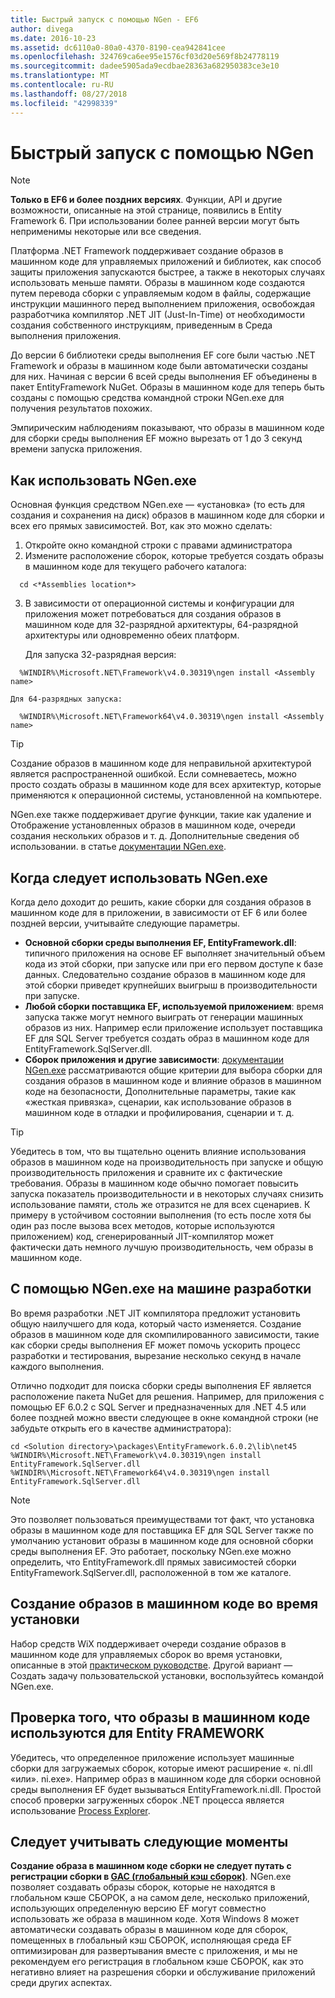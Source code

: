 ```yaml
---
title: Быстрый запуск с помощью NGen - EF6
author: divega
ms.date: 2016-10-23
ms.assetid: dc6110a0-80a0-4370-8190-cea942841cee
ms.openlocfilehash: 324769ca6ee95e1576cf03d20e569f8b24778119
ms.sourcegitcommit: dadee5905ada9ecdbae28363a682950383ce3e10
ms.translationtype: MT
ms.contentlocale: ru-RU
ms.lasthandoff: 08/27/2018
ms.locfileid: "42998339"
---
```

# <a name="improving-startup-performance-with-ngen"></a>Быстрый запуск с помощью NGen
> [!NOTE]
> **Только в EF6 и более поздних версиях**. Функции, API и другие возможности, описанные на этой странице, появились в Entity Framework 6. При использовании более ранней версии могут быть неприменимы некоторые или все сведения.  

Платформа .NET Framework поддерживает создание образов в машинном коде для управляемых приложений и библиотек, как способ защиты приложения запускаются быстрее, а также в некоторых случаях использовать меньше памяти. Образы в машинном коде создаются путем перевода сборки с управляемым кодом в файлы, содержащие инструкции машинного перед выполнением приложения, освобождая разработчика компилятор .NET JIT (Just-In-Time) от необходимости создания собственного инструкциям, приведенным в Среда выполнения приложения.  

До версии 6 библиотеки среды выполнения EF core были частью .NET Framework и образы в машинном коде были автоматически созданы для них. Начиная с версии 6 всей среды выполнения EF объединены в пакет EntityFramework NuGet. Образы в машинном коде для теперь быть созданы с помощью средства командной строки NGen.exe для получения результатов похожих.  

Эмпирическим наблюдениям показывают, что образы в машинном коде для сборки среды выполнения EF можно вырезать от 1 до 3 секунд времени запуска приложения.  

## <a name="how-to-use-ngenexe"></a>Как использовать NGen.exe  

Основная функция средством NGen.exe — «установка» (то есть для создания и сохранения на диск) образов в машинном коде для сборки и всех его прямых зависимостей. Вот, как это можно сделать:  

1. Откройте окно командной строки с правами администратора  
2. Измените расположение сборок, которые требуется создать образы в машинном коде для текущего рабочего каталога:  

  ``` console
    cd <*Assemblies location*>  
  ```
3. В зависимости от операционной системы и конфигурации для приложения может потребоваться для создания образов в машинном коде для 32-разрядной архитектуры, 64-разрядной архитектуры или одновременно обеих платформ.  

    Для запуска 32-разрядная версия:  
  ``` console
    %WINDIR%\Microsoft.NET\Framework\v4.0.30319\ngen install <Assembly name>  
  ```
    Для 64-разрядных запуска:
  ``` console
    %WINDIR%\Microsoft.NET\Framework64\v4.0.30319\ngen install <Assembly name>  
  ```

> [!TIP]
> Создание образов в машинном коде для неправильной архитектурой является распространенной ошибкой. Если сомневаетесь, можно просто создать образы в машинном коде для всех архитектур, которые применяются к операционной системы, установленной на компьютере.  

NGen.exe также поддерживает другие функции, такие как удаление и Отображение установленных образов в машинном коде, очереди создания нескольких образов и т. д. Дополнительные сведения об использовании. в статье [документации NGen.exe](https://msdn.microsoft.com/library/6t9t5wcf.aspx).  

## <a name="when-to-use-ngenexe"></a>Когда следует использовать NGen.exe  

Когда дело доходит до решить, какие сборки для создания образов в машинном коде для в приложении, в зависимости от EF 6 или более поздней версии, учитывайте следующие параметры.  

- **Основной сборки среды выполнения EF, EntityFramework.dll**: типичного приложения на основе EF выполняет значительный объем кода из этой сборки, при запуске или при его первом доступе к базе данных. Следовательно создание образов в машинном коде для этой сборки приведет крупнейших выигрыш в производительности при запуске.  
- **Любой сборки поставщика EF, используемой приложением**: время запуска также могут немного выиграть от генерации машинных образов из них. Например если приложение использует поставщика EF для SQL Server требуется создать образ в машинном коде для EntityFramework.SqlServer.dll.  
- **Сборок приложения и другие зависимости**: [документации NGen.exe](https://msdn.microsoft.com/library/6t9t5wcf.aspx) рассматриваются общие критерии для выбора сборки для создания образов в машинном коде и влияние образов в машинном коде на безопасности, Дополнительные параметры, такие как «жесткая привязка», сценарии, как использование образов в машинном коде в отладки и профилирования, сценарии и т. д.  

> [!TIP]
> Убедитесь в том, что вы тщательно оценить влияние использования образов в машинном коде на производительность при запуске и общую производительность приложения и сравните их с фактические требования. Образы в машинном коде обычно помогает повысить запуска показатель производительности и в некоторых случаях снизить использование памяти, столь же отразится не для всех сценариев. К примеру в устойчивом состоянии выполнения (то есть после хотя бы один раз после вызова всех методов, которые используются приложением) код, сгенерированный JIT-компилятор может фактически дать немного лучшую производительность, чем образы в машинном коде.  

## <a name="using-ngenexe-in-a-development-machine"></a>С помощью NGen.exe на машине разработки  

Во время разработки .NET JIT компилятора предложит установить общую наилучшего для кода, который часто изменяется. Создание образов в машинном коде для скомпилированного зависимости, такие как сборки среды выполнения EF может помочь ускорить процесс разработки и тестирования, вырезание несколько секунд в начале каждого выполнения.  

Отлично подходит для поиска сборки среды выполнения EF является расположение пакета NuGet для решения. Например, для приложения с помощью EF 6.0.2 с SQL Server и предназначенных для .NET 4.5 или более поздней можно ввести следующее в окне командной строки (не забудьте открыть его в качестве администратора):  

``` console
cd <Solution directory>\packages\EntityFramework.6.0.2\lib\net45
%WINDIR%\Microsoft.NET\Framework\v4.0.30319\ngen install EntityFramework.SqlServer.dll
%WINDIR%\Microsoft.NET\Framework64\v4.0.30319\ngen install EntityFramework.SqlServer.dll
```  

> [!NOTE]
> Это позволяет пользоваться преимуществами тот факт, что установка образы в машинном коде для поставщика EF для SQL Server также по умолчанию установит образы в машинном коде для основной сборки среды выполнения EF. Это работает, поскольку NGen.exe можно определить, что EntityFramework.dll прямых зависимостей сборки EntityFramework.SqlServer.dll, расположенной в том же каталоге.  

## <a name="creating-native-images-during-setup"></a>Создание образов в машинном коде во время установки  

Набор средств WiX поддерживает очереди создание образов в машинном коде для управляемых сборок во время установки, описанные в этой [практическом руководстве](http://wixtoolset.org/documentation/manual/v3/howtos/files_and_registry/ngen_managed_assemblies.html). Другой вариант — Создать задачу пользовательской установки, воспользуйтесь командой NGen.exe.  

## <a name="verifying-that-native-images-are-being-used-for-ef"></a>Проверка того, что образы в машинном коде используются для Entity FRAMEWORK  

Убедитесь, что определенное приложение использует машинные сборки для загружаемых сборок, которые имеют расширение «. ni.dll «или». ni.exe». Например образ в машинном коде для сборки основной среды выполнения EF будет вызываться EntityFramework.ni.dll. Простой способ проверки загруженных сборок .NET процесса является использование [Process Explorer](https://technet.microsoft.com/sysinternals/bb896653).  

## <a name="other-things-to-be-aware-of"></a>Следует учитывать следующие моменты  

**Создание образа в машинном коде сборки не следует путать с регистрации сборки в [GAC (глобальный кэш сборок)](https://msdn.microsoft.com/library/yf1d93sz.aspx)**. NGen.exe позволяет создавать образы сборок, которые не находятся в глобальном кэше СБОРОК, а на самом деле, несколько приложений, использующих определенную версию EF могут совместно использовать же образа в машинном коде. Хотя Windows 8 может автоматически создавать образы в машинном коде для сборок, помещенных в глобальный кэш СБОРОК, исполняющая среда EF оптимизирован для развертывания вместе с приложения, и мы не рекомендуем его регистрация в глобальном кэше СБОРОК, как это негативно влияет на разрешения сборки и обслуживание приложений среди других аспектах.  
